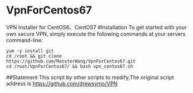 # VpnForCentos67
VPN Installer for CentOS6、CentOS7
#Installation
To get started with your own secure VPN, simply execute the following commands at your servers command-line:
```
yum -y install git
cd /root && git clone https://github.com/MonsterWang/VpnForCentos67.git
cd /root/VpnForCentos67/ && bash vpn_centos67.sh
```
##Statement
This script by other scripts to modify,The original script address is <a href="https://github.com/drewsymo/VPN" target="_blank">https://github.com/drewsymo/VPN</a>

